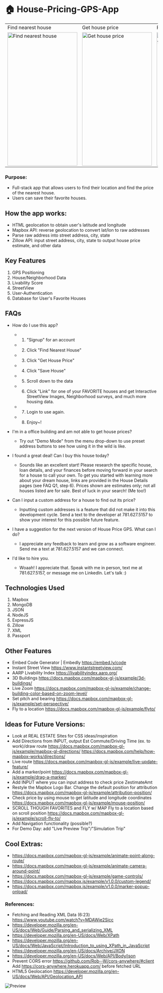 # 🏠 House-Pricing-GPS-App

<table>
  <tr>
    <td>Find nearest house</td>
    <td>Get house price</td>
    <td>Research favorited house</td>
    <td>Toggle desktop mode</td>
  </tr>
  <tr>
    <td><img src="public/img/gifs/mobile-housepriceGPS-2.gif" alt="Find nearest house" width=230 height=440></td>
    <td><img src="public/img/gifs/mobile-housepriceGPS-3.gif" alt="Get house price" width=230 height=440></td>
    <td><img src="public/img/gifs/mobile-housepriceGPS-4.gif" alt="Research details from favorited house" width=230 height=440></td>
    <td><img src="public/img/gifs/mobile-housepriceGPS-5.gif" alt="Desktop mode" width=230 height=440></td>
  </tr>
 </table>

### Purpose:

- Full-stack app that allows users to find their location and find the price of the nearest house.
- Users can save their favorite houses.

## How the app works:

- HTML geolocation to obtain user's latitude and longitude
- Mapbox API: reverse geolocation to convert lat/lon to raw addresses
- Parse raw address into street address, city, state
- Zillow API: input street address, city, state to output house price estimate, and other data

## Key Features

1. GPS Positioning
2. House/Neighborhood Data
3. Livability Score
4. StreetView
5. User-Authentication
6. Database for User's Favorite Houses

## FAQs

- How do I use this app?
  - 1. "Signup" for an account
  - 2. Click "Find Nearest House"
  - 3. Click "Get House Price"
  - 4. Click "Save House"
  - 5. Scroll down to the data
  - 6. Click "Link" for one of your FAVORITE houses and get Interactive StreetView Images, Neighborhood surveys, and much more housing data.
  - 7. Login to use again.
  - 8. Enjoy~!

- I'm in a office building and am not able to get house prices?
  - Try out "Demo Mode" from the menu drop-down to use preset address buttons to see how using it in the wild is like.

- I found a great deal! Can I buy this house today?
  - Sounds like an excellent start! Please research the specific house, loan details, and your finances before moving forward in your search for a house to call your own. To get you started with learning more about your dream house, links are provided in the House Details pages (see FAQ Q1, step 6). Prices shown are estimates only; not all houses listed are for sale. Best of luck in your search! (Me too!)

- Can I input a custom address for a house to find out its price?
  - Inputting custom addresses is a feature that did not make it into this development cycle. Send a text to the developer at 781.627.5157 to show your interest for this possible future feature.

- I have a suggestion for the next version of House Price GPS. What can I do?
  - I appreciate any feedback to learn and grow as a software engineer. Send me a text at 781.627.5157 and we can connect.

- I'd like to hire you.
  - Woaah! I appreciate that. Speak with me in person, text me at 781.627.5157, or message me on LinkedIn. Let's talk :)

## Technologies Used

1. Mapbox
2. MongoDB
3. JSON
4. NodeJS
5. ExpressJS
6. Zillow
7. XML
8. Passport

## Other Features
- Embed Code Generator | Embedly https://embed.ly/code
- Instant Street View https://www.instantstreetview.com/
- AARP Livability Index https://livabilityindex.aarp.org/
- 3D Buildings https://docs.mapbox.com/mapbox-gl-js/example/3d-buildings/
- Live Zoom https://docs.mapbox.com/mapbox-gl-js/example/change-building-color-based-on-zoom-level/
- Set pitch and bearing https://docs.mapbox.com/mapbox-gl-js/example/set-perspective/
- Fly to a location https://docs.mapbox.com/mapbox-gl-js/example/flyto/

## Ideas for Future Versions:
- Look at REAL ESTATE Sites for CSS ideas/inspiration
- Add Directions from INPUT, output Est Commute/Driving Time (ex. to work)/draw route
  https://docs.mapbox.com/mapbox-gl-js/example/mapbox-gl-directions/
  https://docs.mapbox.com/help/how-mapbox-works/directions/
- Live route https://docs.mapbox.com/mapbox-gl-js/example/live-update-feature/
- Add a marker/point https://docs.mapbox.com/mapbox-gl-js/example/drag-a-marker/
- Add INPUT where you can input address to check price ZestimateAmt
- Restyle the Mapbox Logo Bar.
  Change the default position for attribution
  https://docs.mapbox.com/mapbox-gl-js/example/attribution-position/
- Check price by using mouse to get latitude and longitude coordinates
  https://docs.mapbox.com/mapbox-gl-js/example/mouse-position/
- SCROLL THOUGH FAVORITES and FLY w/ MAP
  Fly to a location based on scroll position
  https://docs.mapbox.com/mapbox-gl-js/example/scroll-fly-to/
- Add Navigation functionality (possible?)
- For Demo Day: add "Live Preview Trip"/"Simulation Trip"

## Cool Extras:
- https://docs.mapbox.com/mapbox-gl-js/example/animate-point-along-route/
- https://docs.mapbox.com/mapbox-gl-js/example/animate-camera-around-point/
- https://docs.mapbox.com/mapbox-gl-js/example/game-controls/
- https://docs.mapbox.com/mapbox.js/example/v1.0.0/custom-legend/
- https://docs.mapbox.com/mapbox.js/example/v1.0.0/marker-popup-onload/

### References:
- Fetching and Reading XML Data (6:23) https://www.youtube.com/watch?v=MDAWie2Sicc
- https://developer.mozilla.org/en-US/docs/Web/Guide/Parsing_and_serializing_XML
- https://developer.mozilla.org/en-US/docs/Web/XPath
- https://developer.mozilla.org/en-US/docs/Web/JavaScript/Introduction_to_using_XPath_in_JavaScript
- https://developer.mozilla.org/en-US/docs/Archive/JXON
- https://developer.mozilla.org/en-US/docs/Web/API/Body/json
- Prevent CORS error https://github.com/Rob--W/cors-anywhere/#client
  Add https://cors-anywhere.herokuapp.com/ before fetched URL
- HTML5 Geolocation https://developer.mozilla.org/en-US/docs/Web/API/Geolocation_API

![Preview](public/img/gifs/desktopPreview.gif)
